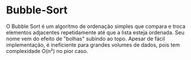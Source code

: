 # Bubble-Sort
O Bubble Sort é um algoritmo de ordenação simples que compara e troca elementos adjacentes repetidamente até que a lista esteja ordenada. Seu nome vem do efeito de "bolhas" subindo ao topo. Apesar de fácil implementação, é ineficiente para grandes volumes de dados, pois tem complexidade O(n²) no pior caso.
